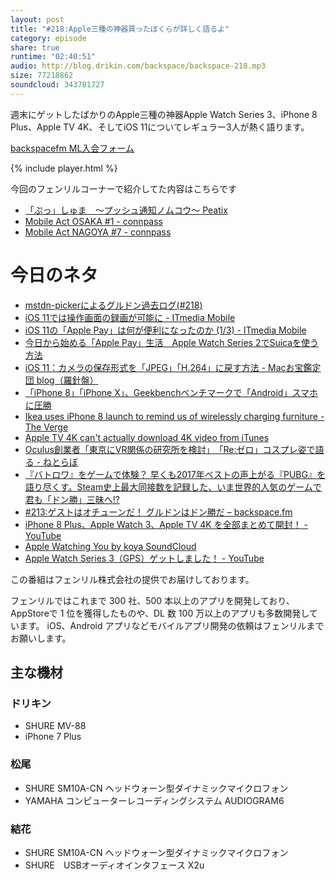 ```yaml
---
layout: post
title: "#218:Apple三種の神器買ったぼくらが詳しく語るよ"
category: episode
share: true
runtime: "02:40:51"
audio: http://blog.drikin.com/backspace/backspace-218.mp3
size: 77218862
soundcloud: 343781727
---
```


週末にゲットしたばかりのApple三種の神器Apple Watch Series 3、iPhone 8 Plus、Apple TV 4K、そしてiOS 11についてレギュラー3人が熱く語ります。

[backspacefm ML入会フォーム](http://backspace.us11.list-manage.com/subscribe?u=09c933bd3997c1d16dbed156a&id=84b6529b91)

{% include player.html %}

今回のフェンリルコーナーで紹介してた内容はこちらです

* [「ぷっ」しゅま　〜プッシュ通知ノムコウ〜  Peatix](http://peatix.com/event/298667)
* [Mobile Act OSAKA #1 - connpass](https://mobileact.connpass.com/event/65935/)
* [Mobile Act NAGOYA #7 - connpass](https://mobileactnagoya.connpass.com/event/64724/)

# 今日のネタ

* [mstdn-pickerによるグルドン過去ログ(#218)](https://rbtnn.github.io/mstdn-picker/?instance=mstdn.guru&since_id=724762&max_id=725897)
* [iOS 11では操作画面の録画が可能に - ITmedia Mobile](http://www.itmedia.co.jp/mobile/articles/1709/20/news056.html)
* [iOS 11の「Apple Pay」は何が便利になったのか (1/3) - ITmedia Mobile](http://www.itmedia.co.jp/mobile/articles/1709/24/news006.html)
* [今日から始める「Apple Pay」生活　Apple Watch Series 2でSuicaを使う方法](http://www.itmedia.co.jp/mobile/articles/1705/14/news009.html)
* [iOS 11：カメラの保存形式を「JPEG」「H.264」に戻す方法 - Macお宝鑑定団 blog（羅針盤）](http://www.macotakara.jp/blog/category-54/entry-33277.html)
* [「iPhone 8」「iPhone X」、Geekbenchベンチマークで「Android」スマホに圧勝](https://japan.cnet.com/article/35107556/)
* [Ikea uses iPhone 8 launch to remind us of wirelessly charging furniture - The Verge](https://www.theverge.com/2017/9/22/16349152/ikea-wireless-chargers-iphone-ad-campaign)
* [Apple TV 4K can't actually download 4K video from iTunes](https://thenextweb.com/apple/2017/09/22/apple-tv-4k-cant-actually-download-4k-video-itunes/#.tnw_Lh1T1xnD)
* [Oculus創業者「東京にVR関係の研究所を検討」　「Re:ゼロ」コスプレ姿で語る - ねとらぼ](http://nlab.itmedia.co.jp/nl/articles/1709/22/news104.html)
* [『バトロワ』をゲームで体験？ 早くも2017年ベストの声上がる『PUBG』を語り尽くす。Steam史上最大同接数を記録した、いま世界的人気のゲームで君も「ドン勝」三昧へ!?](http://news.denfaminicogamer.jp/backspace-fm/170919b)
* [#213:ゲストはオチューンだ！ グルドンはドン勝だ – backspace.fm](http://backspace.fm/episode/213/)
* [iPhone 8 Plus、Apple Watch 3、Apple TV 4K を全部まとめて開封！ - YouTube](https://www.youtube.com/watch?v=yshOr91JiiA&t=25s)
* [Apple Watching You by koya SoundCloud](https://soundcloud.com/koya/apple-watching-you)
* [Apple Watch Series 3（GPS）ゲットしました！ - YouTube](https://www.youtube.com/watch?v=9nGVS4MFtK8)

この番組はフェンリル株式会社の提供でお届けしております。

フェンリルではこれまで 300 社、500 本以上のアプリを開発しており、AppStoreで 1 位を獲得したものや、DL 数 100 万以上のアプリも多数開発しています。
iOS、Android アプリなどモバイルアプリ開発の依頼はフェンリルまでお願いします。

## 主な機材

### ドリキン

* SHURE MV-88
* iPhone 7 Plus

### 松尾

* SHURE  SM10A-CN ヘッドウォーン型ダイナミックマイクロフォン
* YAMAHA コンピューターレコーディングシステム AUDIOGRAM6

### 結花

* SHURE  SM10A-CN ヘッドウォーン型ダイナミックマイクロフォン
* SHURE　USBオーディオインタフェース X2u
